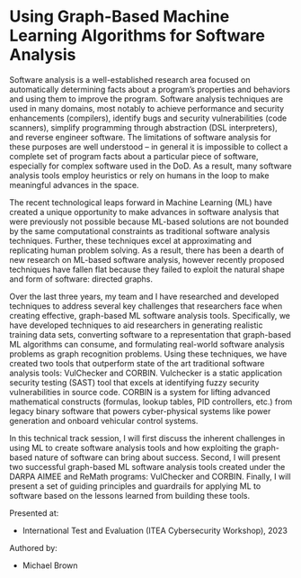 Using Graph-Based Machine Learning Algorithms for Software Analysis
=============================

Software analysis is a well-established research area focused on automatically determining facts about a program’s properties and behaviors and using them to improve the program. Software analysis techniques are used in many domains, most notably to achieve performance and security enhancements (compilers), identify bugs and security vulnerabilities (code scanners), simplify programming through abstraction (DSL interpreters), and reverse engineer software. The limitations of software analysis for these purposes are well understood – in general it is impossible to collect a complete set of program facts about a particular piece of software, especially for complex software used in the DoD. As a result, many software analysis tools employ heuristics or rely on humans in the loop to make meaningful advances in the space.

The recent technological leaps forward in Machine Learning (ML) have created a unique opportunity to make advances in software analysis that were previously not possible because ML-based solutions are not bounded by the same computational constraints as traditional software analysis techniques. Further, these techniques excel at approximating and replicating human problem solving. As a result, there has been a dearth of new research on ML-based software analysis, however recently proposed techniques have fallen flat because they failed to exploit the natural shape and form of software: directed graphs. 

Over the last three years, my team and I have researched and developed techniques to address several key challenges that researchers face when creating effective, graph-based ML software analysis tools. Specifically, we have developed techniques to aid researchers in generating realistic training data sets, converting software to a representation that graph-based ML algorithms can consume, and formulating real-world software analysis problems as graph recognition problems. Using these techniques, we have created two tools that outperform state of the art traditional software analysis tools: VulChecker and CORBIN. Vulchecker is a static application security testing (SAST) tool that excels at identifying fuzzy security vulnerabilities in source code. CORBIN is a system for lifting advanced mathematical constructs (formulas, lookup tables, PID controllers, etc.) from legacy binary software that powers cyber-physical systems like power generation and onboard vehicular control systems.

In this technical track session, I will first discuss the inherent challenges in using ML to create software analysis tools and how exploiting the graph-based nature of software can bring about success. Second, I will present two successful graph-based ML software analysis tools created under the DARPA AIMEE and ReMath programs: VulChecker and CORBIN. Finally, I will present a set of guiding principles and guardrails for applying ML to software based on the lessons learned from building these tools.



Presented at:

* International Test and Evaluation (ITEA Cybersecurity Workshop), 2023

Authored by:

* Michael Brown
